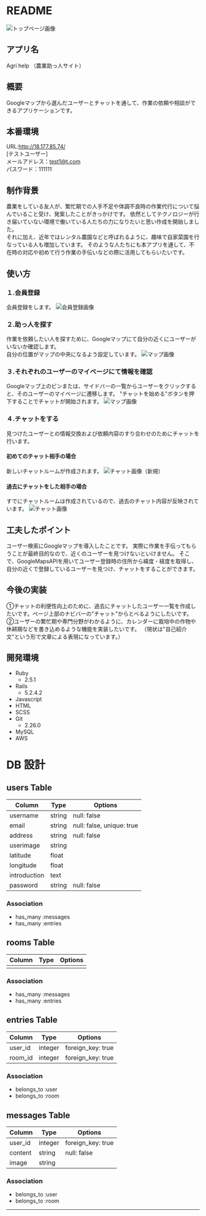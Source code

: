 # README

![トップページ画像](READMEpictures/topPage.png)
## アプリ名

Agri help  （農業助っ人サイト）


## 概要
 Googleマップから選んだユーザーとチャットを通して、作業の依頼や相談ができるアプリケーションです。


## 本番環境
 URL:http://18.177.85.74/<br>
 [テストユーザー]<br>
 メールアドレス：test1@t.com<br>
 パスワード：111111<br>
 

## 制作背景

 農業をしている友人が、繁忙期での人手不足や体調不良時の作業代行について悩んでいること受け、発案したことがきっかけです。
依然としてテクノロジーが行き届いていない環境で働いている人たちの力になりたいと思い作成を開始しました。<br>
 それに加え、近年ではレンタル農園などと呼ばれるように、趣味で自家菜園を行なっている人も増加しています。
そのような人たちにも本アプリを通して、不在時の対応や初めて行う作業の手伝いなどの際に活用してもらいたいです。


## 使い方

### １.会員登録
 会員登録をします。
![会員登録画像](READMEpictures/registrationsPage.png)

### ２.助っ人を探す
 作業を依頼したい人を探すために、Googleマップにて自分の近くにユーザーがいないか確認します。<br>
 自分の位置がマップの中央になるよう設定しています。
![マップ画像](READMEpictures/mapPage.png)

### ３.それぞれのユーザーのマイページにて情報を確認
 Googleマップ上のピンまたは、サイドバーの一覧からユーザーをクリックすると、そのユーザーのマイページに遷移します。
"チャットを始める"ボタンを押下することでチャットが開始されます。
![マップ画像](READMEpictures/myPage.png)

### ４.チャットをする
 見つけたユーザーとの情報交換および依頼内容のすり合わせのためにチャットを行います。

#### 初めてのチャット相手の場合
 新しいチャットルームが作成されます。
![チャット画像（新規）](READMEpictures/newChatPage.png)

#### 過去にチャットをした相手の場合
 すでにチャットルームは作成されているので、過去のチャット内容が反映されています。
![チャット画像](READMEpictures/chatPage.png)


## 工夫したポイント

 ユーザー検索にGoogleマップを導入したことです。
実際に作業を手伝ってもらうことが最終目的なので、近くのユーザーを見つけないといけません。
そこで、GoogleMapsAPIを用いてユーザー登録時の住所から緯度・経度を取得し、
自分の近くで登録しているユーザーを見つけ、チャットをすることができます。


## 今後の実装

 ①チャットの利便性向上のために、過去にチャットしたユーザー一覧を作成したいです。ページ上部のナビバーの"チャット"からとべるようにしたいです。<br>
 ②ユーザーの繁忙期や専門分野がわかるように、カレンダーに栽培中の作物や休耕期などを書き込めるような機能を実装したいです。
（現状は"自己紹介文"という形で文章による表現になっています。）


## 開発環境

- Ruby
  - 2.5.1
- Rails
  - 5.2.4.2
- Javascript
- HTML
- SCSS
- Git
  - 2.26.0
- MySQL
- AWS


# DB 設計

## users Table

| Column       | Type   | Options                   |
| ------------ | ------ | ------------------------- |
| username     | string | null: false               |
| email        | string | null: false, unique: true |
| address      | string | null: false               |
| userimage    | string |                           |
| latitude     | float  |                           |
| longitude    | float  |                           |
| introduction | text   |                           |
| password     | string | null: false               |

### Association

- has_many :messages
- has_many :entries


## rooms Table

| Column | Type | Options |
| ------ | ---- | ------- |
|        |      |         |

### Association

- has_many :messages
- has_many :entries


## entries Table

| Column  | Type    | Options           |
| ------- | ------- | ----------------- |
| user_id | integer | foreign_key: true |
| room_id | integer | foreign_key: true |

### Association

- belongs_to :user
- belongs_to :room


## messages Table

| Column  | Type    | Options           |
| ------- | ------- | ----------------- |
| user_id | integer | foreign_key: true |
| content | string  | null: false       |
| image   | string  |                   |

### Association

- belongs_to :user
- belongs_to :room


---
